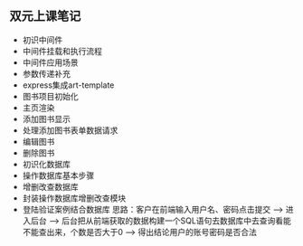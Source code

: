 ## 双元上课笔记
- 初识中间件
- 中间件挂载和执行流程
- 中间件应用场景
- 参数传递补充
- express集成art-template
- 图书项目初始化
- 主页渲染
- 添加图书显示
- 处理添加图书表单数据请求
- 编辑图书
- 删除图书
- 初识化数据库
- 操作数据库基本步骤
- 增删改查数据库
- 封装操作数据库增删改查模块
- 登陆验证案例结合数据库
思路：客户在前端输入用户名、密码点击提交 --> 进入后台 --> 后台把从前端获取的数据构建一个SQL语句去数据库中去查询看能不能查出来，个数是否大于0 --> 得出结论用户的账号密码是否合法
